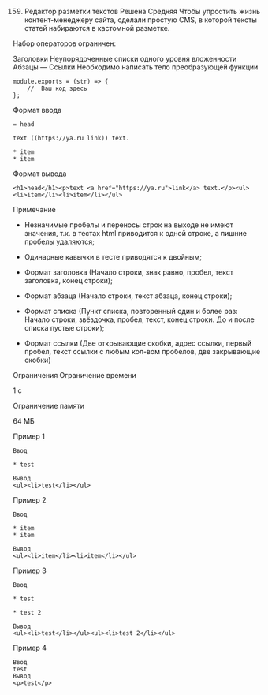 159. Редактор разметки текстов
Решена
Средняя
Чтобы упростить жизнь контент-менеджеру сайта, сделали простую CMS, в которой тексты статей набираются в кастомной разметке.

Набор операторов ограничен:

Заголовки
Неупорядоченные списки одного уровня вложенности
Абзацы — Ссылки
Необходимо написать тело преобразующей функции
```
module.exports = (str) => {
    //  Ваш код здесь
};
```
Формат ввода
```
= head

text ((https://ya.ru link)) text.

* item
* item
```

Формат вывода
```
<h1>head</h1><p>text <a href="https://ya.ru">link</a> text.</p><ul><li>item</li><li>item</li></ul>
```
Примечание

- Незначимые пробелы и переносы строк на выходе не имеют значения, т.к. в тестах html приводится к одной строке, а лишние пробелы удаляются;

- Одинарные кавычки в тесте приводятся к двойным;

- Формат заголовка (Начало строки, знак равно, пробел, текст заголовка, конец строки);

- Формат абзаца (Начало строки, текст абзаца, конец строки);

- Формат списка (Пункт списка, повторенный один и более раз: Начало строки, звёздочка, пробел, текст, конец строки. До и после списка пустые строки);

- Формат ссылки (Две открывающие скобки, адрес ссылки, первый пробел, текст ссылки с любым кол-вом пробелов, две закрывающие скобки)


Ограничения
Ограничение времени

1 с

Ограничение памяти

64 МБ

Пример 1
```
Ввод

* test

Вывод
<ul><li>test</li></ul>
```

Пример 2
```
Ввод

* item
* item

Вывод
<ul><li>item</li><li>item</li></ul>
```

Пример 3
```
Ввод

* test

* test 2

Вывод
<ul><li>test</li></ul><ul><li>test 2</li></ul>
```

Пример 4
```
Ввод
test
Вывод
<p>test</p>
```